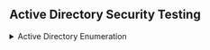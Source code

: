 
## Active Directory Security Testing

<details>
    <summary>Active Directory Enumeration</summary>

### Get Current Domain
- `$env:USERDOMAIN` (This command will return NETBIOS name  of the domain)

- `ipmo -Name ActiveDirectory; Get-ADDomain`  (This command imports the ActiveDirectory Module in powershell)

> **Note:** ActiveDirectory may not be available all computers in the domain,the only exeception is the Domain Controller where AD management tools are installed. The module can be Downloaded and imported externally from the [here](https://github.com/samratashok/ADModule).
1. Microsoft.ActiveDirectory.Management.dll
2. ActiveDirectory.psd1

### Enumerate all domains in current forest
- `nltest /domain_trusts` (This command returns domains in the current forest and the associated trusts)

</details>


